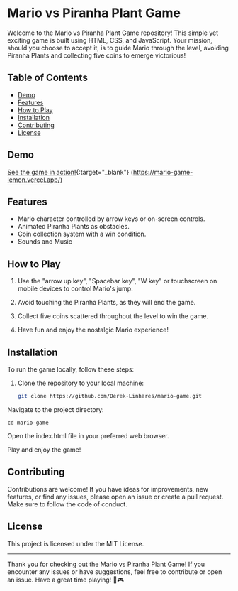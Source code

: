 # Mario vs Piranha Plant Game

Welcome to the Mario vs Piranha Plant Game repository! This simple yet exciting game is built using HTML, CSS, and JavaScript. Your mission, should you choose to accept it, is to guide Mario through the level, avoiding Piranha Plants and collecting five coins to emerge victorious!

## Table of Contents

- [Demo](#demo)
- [Features](#features)
- [How to Play](#how-to-play)
- [Installation](#installation)
- [Contributing](#contributing)
- [License](#license)


## Demo
[See the game in action!](#){:target="_blank"} (https://mario-game-lemon.vercel.app/)
## Features
- Mario character controlled by arrow keys or on-screen controls.
- Animated Piranha Plants as obstacles.
- Coin collection system with a win condition.
- Sounds and Music


## How to Play
1. Use the "arrow up key", "Spacebar key", "W key" or touchscreen on mobile devices to control Mario's jump:
 
2. Avoid touching the Piranha Plants, as they will end the game.

3. Collect five coins scattered throughout the level to win the game.

4. Have fun and enjoy the nostalgic Mario experience!

## Installation
To run the game locally, follow these steps:

1. Clone the repository to your local machine:
   ```bash
   git clone https://github.com/Derek-Linhares/mario-game.git
Navigate to the project directory:


    cd mario-game
Open the index.html file in your preferred web browser.

Play and enjoy the game!

## Contributing
Contributions are welcome! If you have ideas for improvements, new features, or find any issues, please open an issue or create a pull request. Make sure to follow the code of conduct.

## License
This project is licensed under the MIT License.

---
Thank you for checking out the Mario vs Piranha Plant Game! If you encounter any issues or have suggestions, feel free to contribute or open an issue. Have a great time playing! 🍄🎮
